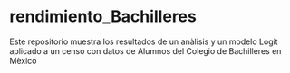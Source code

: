 # rendimiento_Bachilleres
Este repositorio muestra los resultados de un anàlisis y un modelo Logit aplicado a un censo con datos de Alumnos del Colegio de Bachilleres en Mèxico
